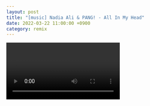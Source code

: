 ```yaml
---
layout: post
title: "[music] Nadia Ali & PANG! - All In My Head"
date: 2022-03-22 11:00:00 +0900
category: remix
---
```


<div class="video-container">
    <video id="player" class="video-js vjs-default-skin vjs-big-play-centered" data-json="/public/json/remix/nadia Ali & PANG! - All In My Head.json"></video>
</div>